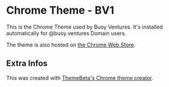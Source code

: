 # Chrome Theme - BV1

This is the Chrome Theme used by Buoy Ventures. It's installed automatically for  @buoy.ventures Domain users.

The theme is also hosted on [the Chrome Web Store](https://chrome.google.com/webstore/detail/buoy-ventures-theme-v1/hakldfplgcdmgkggljhepbhngbfienoh).

## Extra Infos

This was created with [ThemeBeta's Chrome theme creator](https://www.themebeta.com/chrome-theme-creator-online.html).